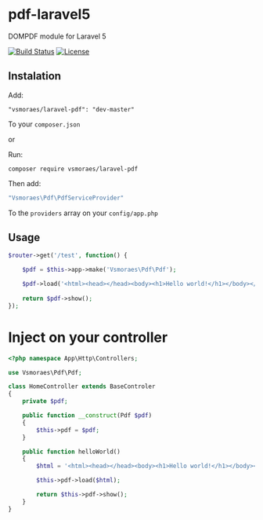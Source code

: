 # pdf-laravel5

DOMPDF module for Laravel 5

[![Build Status](https://api.travis-ci.org/vsmoraes/pdf-laravel5.svg)](https://travis-ci.org/vsmoraes/pdf-laravel5)
[![License](https://poser.pugx.org/vsmoraes/laravel-pdf/license.svg)](https://packagist.org/packages/vsmoraes/laravel-pdf)

## Instalation
Add:
```
"vsmoraes/laravel-pdf": "dev-master"
```
To your `composer.json`

or

Run:
```
composer require vsmoraes/laravel-pdf
```

Then add:
```php
"Vsmoraes\Pdf\PdfServiceProvider"
```
To the `providers` array on your `config/app.php`

## Usage

```php
$router->get('/test', function() {

    $pdf = $this->app->make('Vsmoraes\Pdf\Pdf');

    $pdf->load('<html><head></head><body><h1>Hello world!</h1></body></html>');
    
    return $pdf->show();
});
```

# Inject on your controller

```php
<?php namespace App\Http\Controllers;

use Vsmoraes\Pdf\Pdf;

class HomeController extends BaseControler
{
    private $pdf;

    public function __construct(Pdf $pdf)
    {
        $this->pdf = $pdf;
    }

    public function helloWorld()
    {
        $html = '<html><head></head><body><h1>Hello world!</h1></body></html>';

        $this->pdf->load($html);

        return $this->pdf->show();
    }
}
```
